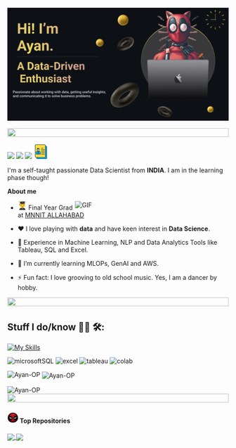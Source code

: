 ![Header](./assets/Make%20your%20README%20(1).png)

<img src="https://i.imgur.com/dBaSKWF.gif" height="20" width="100%">

[<img src="https://img.shields.io/badge/linkedin-%230077B5.svg?&style=for-the-badge&logo=linkedin&logoColor=white" />](https://www.linkedin.com/in/ayan-basak-491208222/) [<img src = "https://img.shields.io/badge/instagram-%23E4405F.svg?&style=for-the-badge&logo=instagram&logoColor=white">](https://www.instagram.com/anibasakchowdhury/) [<img src="https://img.shields.io/badge/gmail-%23EE0000.svg?&style=for-the-badge&logo=gmail&logoColor=white">](mailto:ayaanbasak@gmail.com)  [<img src = "https://github.com/Ayan-OP/Ayan-OP/blob/main/assets/curriculum_1736183.png" height="33" width="33">](https://drive.google.com/file/d/1y6DqEAReliE23o7JfCVKWp9U8PE7l50k/view?usp=drive_link)


<p>

I'm a self-taught passionate Data Scientist from **INDIA**. I am in the learning phase though!

**About me**

<img align="right" alt="GIF" src="https://github.com/abhishek-choudharys/blender-projects/blob/main/Plexus/plexus.gif" width="350"/>

- <img src="https://github.com/Ayan-OP/Ayan-OP/blob/main/assets/download%20(1).png" height="20" width="20"> Final Year Grad at [MNNIT ALLAHABAD](http://www.mnnit.ac.in/)

- ❤️ I love playing with **data** and have keen interest in **Data Science**.

- 🚀 Experience in Machine Learning, NLP and Data Analytics Tools like Tableau, SQL and Excel.

- 🌱 I’m currently learning MLOPs, GenAI and AWS.

- ⚡ Fun fact: I love grooving to old school music. Yes, I am a dancer by hobby.

<img src="https://i.imgur.com/dBaSKWF.gif" height="20" width="100%">
</p>

## Stuff I do/know 👨‍💻 🛠:

[![My Skills](https://skillicons.dev/icons?i=py,sklearn,opencv,regex,flask,anaconda,docker,fastapi,tensorflow,matlab,mysql,postgres,git,cpp,c)](https://skillicons.dev)

<img height="20" alt="microsoftSQL" src="https://img.shields.io/badge/Microsoft%20SQL%20Server-CC2927?style=for-the-badge&logo=microsoft%20sql%20server&logoColor=white">  <img height="20" alt="excel" src="https://img.shields.io/badge/Microsoft_Excel-217346?style=for-the-badge&logo=microsoft-excel&logoColor=white">  <img height="20" alt="tableau" src="https://img.shields.io/badge/Tableau-E97627?style=for-the-badge&logo=Tableau&logoColor=white">  <img height="20" alt="colab" src="https://img.shields.io/badge/Colab-F9AB00?style=for-the-badge&logo=googlecolab&color=525252">  




<img align="left" src="https://github-readme-stats.vercel.app/api/top-langs?username=Ayan-OP&show_icons=true&locale=en&layout=compact&theme=blue-green" alt="Ayan-OP" /></p>

<p>&nbsp;<img align="center" src="https://leetcode-stats-inky.vercel.app/?username=ayaanbasak" alt="Ayan-OP" /></p>

<p><img align="center" src="https://github-readme-streak-stats.herokuapp.com/?user=Ayan-OP&show_icons=True&theme=blue-green" alt="Ayan-OP" />

<!-- <img align="left" height="300" width="47%" alt="languages used" src="https://leetcode-stats-inky.vercel.app/?username=ayaanbasak"> 
<p>&nbsp;<img align="" height="280" width="50%" alt="languages used" src="https://github-readme-stats.vercel.app/api/top-langs/?username=Ayan-OP&theme=blue-green"></p>

<p><img align="center" height="300" width="60%" alt="languages used" src="https://github-readme-streak-stats.herokuapp.com/?user=Ayan-OP&theme=blue-green"/></p> -->


<img src="https://i.imgur.com/dBaSKWF.gif" height="20" width="100%">


<h4><img src="https://github.com/Ayan-OP/Ayan-OP/blob/main/assets/deadpool.png" height="25" width="25"> Top Repositories</h4>


<a href="https://github.com/Ayan-OP/DataScience_with_Naruto">
  <img align="center" src="https://github-readme-stats.vercel.app/api/pin/?username=Ayan-OP&repo=DataScience_with_Naruto&theme=blue-green" />
</a>
<a href="https://github.com/Ayan-OP/Tableau_HR_Data_Analysis">
  <img align="center" src="https://github-readme-stats.vercel.app/api/pin/?username=Ayan-OP&repo=Tableau_HR_Data_Analysis&theme=blue-green" />
</a>

<br />
<br />
